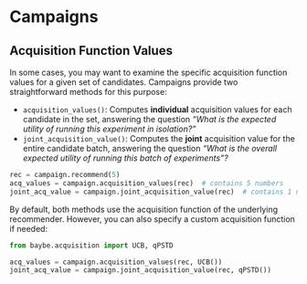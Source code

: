 # Campaigns
## Acquisition Function Values

In some cases, you may want to examine the specific acquisition function values for a given set of candidates. Campaigns provide two straightforward methods for this purpose:

- `acquisition_values()`: Computes **individual** acquisition values for each candidate in the set, answering the question  *“What is the expected utility of running this experiment in isolation?”*
- `joint_acquisition_value()`: Computes the **joint** acquisition value for the entire candidate batch, answering the question  *“What is the overall expected utility of running this batch of experiments”?*

```python
rec = campaign.recommend(5)
acq_values = campaign.acquisition_values(rec)  # contains 5 numbers
joint_acq_value = campaign.joint_acquisition_value(rec)  # contains 1 number
```

By default, both methods use the acquisition function of the underlying recommender. However, you can also specify a custom acquisition function if needed:

```python
from baybe.acquisition import UCB, qPSTD

acq_values = campaign.acquisition_values(rec, UCB())
joint_acq_value = campaign.joint_acquisition_value(rec, qPSTD())
```